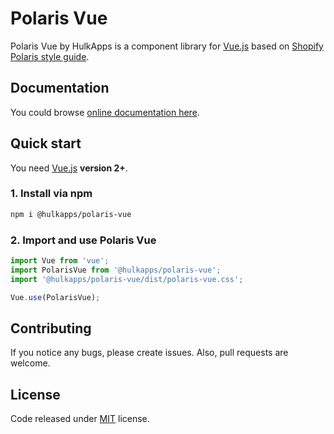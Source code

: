 # Polaris Vue

Polaris Vue by HulkApps is a component library for [Vue.js](https://vuejs.org/) based on [Shopify Polaris style guide](https://polaris.shopify.com/).

## Documentation

You could browse [online documentation here](https://coming-soon/).

## Quick start

You need [Vue.js](https://vuejs.org/) **version 2+**.

### 1. Install via npm

```bash
npm i @hulkapps/polaris-vue
```

### 2. Import and use Polaris Vue

```javascript
import Vue from 'vue';
import PolarisVue from '@hulkapps/polaris-vue';
import '@hulkapps/polaris-vue/dist/polaris-vue.css';

Vue.use(PolarisVue);
```

## Contributing

If you notice any bugs, please create issues. Also, pull requests are welcome.

## License

Code released under [MIT](https://github.com/hgb123/polaris-vue/blob/master/LICENSE) license.

